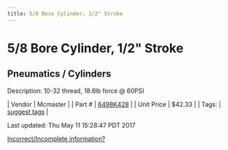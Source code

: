 ```yaml
---
title: 5/8 Bore Cylinder, 1/2" Stroke
---
```


# 5/8 Bore Cylinder, 1/2" Stroke
## Pneumatics / Cylinders
Description: 	10-32 thread, 18.6lb force @ 60PSI 

| Vendor | Mcmaster | 
| Part # | [6498K428](https://www.mcmaster.com/#6498K428) | 
| Unit Price | $42.33 | 
| Tags: | [suggest tags](https://docs.google.com/forms/d/e/1FAIpQLSeWyY8v3RgOty-MyWmh9U0iivNYN_molChYyS-0U-o-kOAv_g/viewform) | 

Last updated: Thu May 11 15:28:47 PDT 2017

 [Incorrect/Incomplete information?](https://docs.google.com/forms/d/e/1FAIpQLSeWyY8v3RgOty-MyWmh9U0iivNYN_molChYyS-0U-o-kOAv_g/viewform)